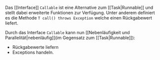 Das [[Interface]] `Callable` ist eine Alternative zum [[Task|Runnable]] und stellt dabei erweiterte Funktionen zur Verfügung. Unter anderem definiert es die Methode `T call() throws Exception` welche einen Rückgabewert liefert.

Durch das Interface `Callable` kann nun [[Nebenläufigkeit und Parallelität|nebenläufig]](im Gegensatz zum [[Task|Runnable]]):
- Rückgabewerte liefern
- Exceptions handeln.